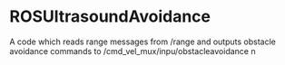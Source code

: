 # ROSUltrasoundAvoidance
A code which reads range messages from /range and outputs obstacle avoidance commands to /cmd_vel_mux/inpu/obstacleavoidance
n

